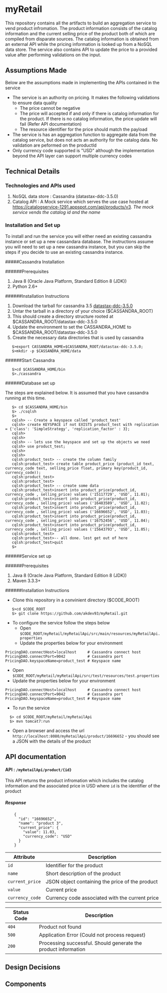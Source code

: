 # myRetail

This repository contains all the artifacts to build an aggregation service to vend product infromation. The product information consists of the catalog information and the current selling price of the product both of which are compiled from disparate sources. The catalog information is obtained from an external API while the pricing information is looked up from a NoSQL data store.  The service also contains API to update the price to a provided value after performing validations on the input.

## Assumptions Made

Below are the assumptions made in implementing the APIs contained in the service

- The service is an authority on pricing. It makes the following validations to ensure data quality
  - The price cannot be negative
  - The price will accepted if and only if there is catalog information for the product. If there is no catalog information, the price update will fail (Refer API documentation)
  - The resource identifier for the price should match the payload
- The service is has an aggregation function to aggregate data from the catalog service, but does not acts an authority for the catalog data. No validation are peformed on the productId
- Only currency code supported is "USD" although the implementation beyond the API layer can support multiple currency codes

## Technical Details
### Technologies and APIs used

1.  NoSQL data store : Cassandra (datastax-ddc-3.5.0)
2.  Catalog API : A Mock service which serves the use case hosted at https://catalogservice-1291.appspot.com/api/products/v3. _The mock service vends the catalog id and the name_

### Installation and Set up

To install and run the service you will either need an existing cassandra instance or set up a new cassandara database. The instructions assume you will need to set up a new cassandra instance, but you can skip the steps if you decide to use an existing cassandra instance. 

#####Cassandra Installation 

######Prerequisites
1. Java 8 (Oracle Java Platform, Standard Edition 8 (JDK))
2. Python 2.6+


######Installation Instructions
1. Download the tarball for cassandra 3.5 [datastax-ddc-3.5.0](https://downloads.datastax.com/datastax-ddc/datastax-ddc-3.5.0-bin.tar.gz)
2. Untar the tarball in a directory of your choice ($CASSANDRA_ROOT)
3. This should create a  directory structure rooted at $CASSANDRA_ROOT/datastax-ddc-3.5.0
4. Update the environment to set the CASSANDRA_HOME to $CASSANDRA_ROOT/datastax-ddc-3.5.0
5. Create the necessary data directories that is used by cassandra

```
   $>export CASSANDRA_HOME=$CASSANDRA_ROOT/datastax-ddc-3.5.0;
   $>mkdir -p $CASSANDRA_HOME/data
```

######Start Cassandra

```
   $>cd $CASSANDRA_HOME/bin
   $>./cassandra
```
######Database set up

The steps are explained below. It is assumed that you have cassandra running at this time.

```
   $> cd $CASSANDRA_HOME/bin
   $> ./csqlsh
   $>
   cqlsh> -- Create a keyspace called 'product_test'
   cqlsh> create KEYSPACE if not EXISTS product_test with replication = {'class': 'SimpleStrategy', 'replication_factor' : 3};
   cqlsh>
   cqlsh>
   cqlsh> -- lets use the keyspace and set up the objects we need
   cqlsh> use product_test;
   cqlsh>
   cqlsh>
   cqlsh:product_test> -- create the column family
   cqlsh:product_test> create table product_price (product_id text, currency_code text, selling_price float, primary key(product_id, currency_code));
   cqlsh:product_test>
   cqlsh:product_test>
   cqlsh:product_test> -- create some data
   cqlsh:product_test>insert into product_price(product_id, currency_code , selling_price) values ('15117729', 'USD', 11.01);
   cqlsh:product_test>insert into product_price(product_id, currency_code , selling_price) values ('16483589', 'USD', 11.02);
   cqlsh:product_test>insert into product_price(product_id, currency_code , selling_price) values ('16696652', 'USD', 11.03);
   cqlsh:product_test>insert into product_price(product_id, currency_code , selling_price) values ('16752456', 'USD', 11.04);
   cqlsh:product_test>insert into product_price(product_id, currency_code , selling_price) values ('15643793', 'USD', 11.05);
   cqlsh:product_test>
   cqlsh:product_test>-- all done. lest get out of here
   cqlsh:product_test>quit
   $>
```

######Service set up 

######Prerequisites
1. Java 8 (Oracle Java Platform, Standard Edition 8 (JDK))
2. Maven 3.3.3+

######Installation Instructions

- Clone this repository in a convinient directory ($CODE_ROOT)

```
   $>cd $CODE_ROOT
   $> git clone https://github.com/akdev93/myRetail.git
```

- To configure the service follow the steps below
  - Open `$CODE_ROOT/myRetail/myRetailApi/src/main/resources/myRetailApi.properties`
  - Update the properties below for your environment

```
PricingDAO.connectHost=localhost     # Cassandra connect host
PricingDAO.connectPort=9042          # Cassandra port
PricingDAO.keyspaceName=product_test # Keyspace name
```

  - Open `$CODE_ROOT/myRetail/myRetailApi/src/test/resources/test.properties`
  - Update the properties below for your environment

```
PricingDAO.connectHost=localhost     # Cassandra connect host
PricingDAO.connectPort=9042          # Cassandra port
PricingDAO.keyspaceName=product_test # Keyspace name
```

- To run the service 
```
  $> cd $CODE_ROOT/myRetail/myRetailApi
  $> mvn tomcat7:run
```

- Open a browser and  access the url `http://localhost:8080/myRetailApi/product/16696652` - you should see a JSON with the details of the product

## API documentation


#### API : `/myRetailApi/product/{id}`

This API returns the product infromation which includes the catalog information and the associated price in USD where `id` is the identifier of the product 

##### Response

```
    {
      "id": "16696652",
      "name": "product 3",
      "current_price": {
        "value": 11.03,
        "currency_code": "USD"
      }
    }
```

|Attribute       | Description                                     |
|----------      |------------                                     |
|`id`            | Identifier for the product                      |
|`name`          | Short description of the product                |
|`current_price` | JSON object containing the price of the product |
|`value`         | Current price                                   |
|`currency_code` | Currency code associated with the current price |



|Status Code     | Description                                     |
|----------      |------------                                     |
|`404`           | Product not found                               |
|`500`           | Application Error (Could not process request)   |
|`200`           | Processing successful. Should generate the product information |



## Design Decisions

## Components

